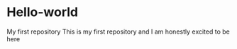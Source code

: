 # Hello-world
My first repository
This is my first repository and 
I am honestly excited to be here

